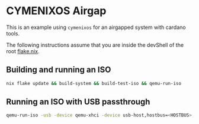 # CYMENIXOS Airgap

This is an example using `cymenixos` for an airgapped system with cardano tools.

The following instructions assume that you are inside the devShell of the root [flake.nix](../../flake.nix).

## Building and running an ISO

```sh
nix flake update && build-system && build-test-iso && qemu-run-iso
```

## Running an ISO with USB passthrough

```sh
qemu-run-iso -usb -device qemu-xhci -device usb-host,hostbus=<HOSTBUS>,hostaddr=<HOSTADDR>'
```

